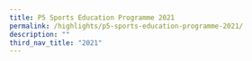 ```yaml
---
title: P5 Sports Education Programme 2021
permalink: /highlights/p5-sports-education-programme-2021/
description: ""
third_nav_title: "2021"
---
```

